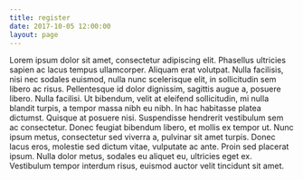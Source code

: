 ```yaml
---
title: register
date: 2017-10-05 12:00:00
layout: page
---
```


Lorem ipsum dolor sit amet, consectetur adipiscing elit. Phasellus ultricies sapien ac lacus tempus ullamcorper. Aliquam erat volutpat. Nulla facilisis, nisi nec sodales euismod, nulla nunc scelerisque elit, in sollicitudin sem libero ac risus. Pellentesque id dolor dignissim, sagittis augue a, posuere libero. Nulla facilisi. Ut bibendum, velit at eleifend sollicitudin, mi nulla blandit turpis, a tempor massa nibh eu nibh. In hac habitasse platea dictumst. Quisque at posuere nisi. Suspendisse hendrerit vestibulum sem ac consectetur. Donec feugiat bibendum libero, et mollis ex tempor ut. Nunc ipsum metus, consectetur sed viverra a, pulvinar sit amet turpis. Donec lacus eros, molestie sed dictum vitae, vulputate ac ante. Proin sed placerat ipsum. Nulla dolor metus, sodales eu aliquet eu, ultricies eget ex. Vestibulum tempor interdum risus, euismod auctor velit tincidunt sit amet.
